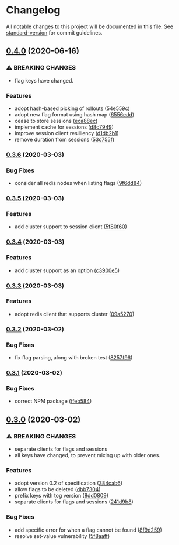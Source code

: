 # Changelog

All notable changes to this project will be documented in this file. See [standard-version](https://github.com/conventional-changelog/standard-version) for commit guidelines.

## [0.4.0](https://github.com/escaletech/tog-node/compare/v0.3.6...v0.4.0) (2020-06-16)


### ⚠ BREAKING CHANGES

* flag keys have changed.

### Features

* adopt hash-based picking of rollouts ([54e559c](https://github.com/escaletech/tog-node/commit/54e559c74e7f109536c2c1c36cac2915a303e21e))
* adopt new flag format using hash map ([6556edd](https://github.com/escaletech/tog-node/commit/6556eddb3a835748ef5492b6f41a8b2c9b24b336))
* cease to store sessions ([eca88ec](https://github.com/escaletech/tog-node/commit/eca88ecdc58db1c9a95e8ce31b23998f714d21b9))
* implement cache for sessions ([d8c7949](https://github.com/escaletech/tog-node/commit/d8c794998564e057911549d17ec3958f7e380c6a))
* improve session client resilliency ([d1db2b1](https://github.com/escaletech/tog-node/commit/d1db2b10a5617b7ca97c9db1d400aa2bdc62dd01))
* remove duration from sessions ([53c755f](https://github.com/escaletech/tog-node/commit/53c755f2972c9a67915a34715ded4009ccbb7d8a))

### [0.3.6](https://github.com/escaletech/tog-node/compare/v0.3.5...v0.3.6) (2020-03-03)


### Bug Fixes

* consider all redis nodes when listing flags ([9f6dd84](https://github.com/escaletech/tog-node/commit/9f6dd8452156edbe243f90499c3dd261739933ca))

### [0.3.5](https://github.com/escaletech/tog-node/compare/v0.3.4...v0.3.5) (2020-03-03)


### Features

* add cluster support to session client ([5f80f60](https://github.com/escaletech/tog-node/commit/5f80f6062e7fbcb04a6fe26c9ac29467a5471fe9))

### [0.3.4](https://github.com/escaletech/tog-node/compare/v0.3.3...v0.3.4) (2020-03-03)


### Features

* add cluster support as an option ([c3900e5](https://github.com/escaletech/tog-node/commit/c3900e55cf8f92a68a49f7ac3f9b5f8f4eae4175))

### [0.3.3](https://github.com/escaletech/tog-node/compare/v0.3.2...v0.3.3) (2020-03-03)


### Features

* adopt redis client that supports cluster ([09a5270](https://github.com/escaletech/tog-node/commit/09a5270eb521447099d396fcbff5cc4267fc5a4f))

### [0.3.2](https://github.com/escaletech/tog-node/compare/v0.3.1...v0.3.2) (2020-03-02)


### Bug Fixes

* fix flag parsing, along with broken test ([8257f96](https://github.com/escaletech/tog-node/commit/8257f962dddd26a76566e5f539c6a8b526425096))

### [0.3.1](https://github.com/escaletech/tog-node/compare/v0.3.0...v0.3.1) (2020-03-02)


### Bug Fixes

* correct NPM package ([ffeb584](https://github.com/escaletech/tog-node/commit/ffeb5840b0e95f1c5e2e18077c90e5900c93fcb9))

## [0.3.0](https://github.com/escaletech/tog-node/compare/v0.2.0...v0.3.0) (2020-03-02)


### ⚠ BREAKING CHANGES

* separate clients for flags and sessions
* all keys have changed, to prevent mixing up with
older ones.

### Features

* adopt version 0.2 of specification ([384cab6](https://github.com/escaletech/tog-node/commit/384cab6f28fe80a39207fe81c0a4d1afa13b4b4a))
* allow flags to be deleted ([dbb7304](https://github.com/escaletech/tog-node/commit/dbb73048bfa073af937e22066f8b0562b162e01b))
* prefix keys with tog version ([8dd0809](https://github.com/escaletech/tog-node/commit/8dd0809093dbacca5b8672de0480f82d3808ca8a))
* separate clients for flags and sessions ([241d9b8](https://github.com/escaletech/tog-node/commit/241d9b86c618ff8b3897a6671ab891095dde5d54))


### Bug Fixes

* add specific error for when a flag cannot be found ([8f9d259](https://github.com/escaletech/tog-node/commit/8f9d2599fedcc6b35012a32f3d2b053535ac430f))
* resolve set-value vulnerability ([5f8aaff](https://github.com/escaletech/tog-node/commit/5f8aaff6f633b1aac6d72cfe404bab1a3f5036f8))

